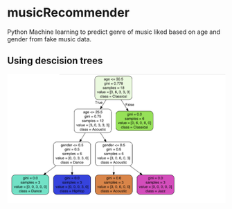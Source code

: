 # musicRecommender
Python Machine learning to predict genre of music liked based on age and gender from fake music data.

## Using descision trees 
![alt text](https://github.com/isaiahadekanye/musicRecommender/blob/master/images/graph.png)
